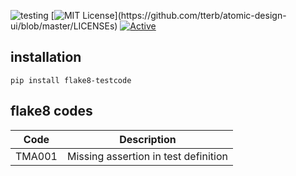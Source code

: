 ![testing](https://github.com/ewald91/flake8-testcode/actions/workflows/build.yml/badge.svg)
[![MIT License](https://img.shields.io/apm/l/atomic-design-ui.svg?)](https://github.com/tterb/atomic-design-ui/blob/master/LICENSEs)
[![Active](http://img.shields.io/badge/Status-Active-green.svg)](https://tterb.github.io) 
<!-- [![PyPi Version](https://img.shields.io/pypi/v/yt2mp3.svg)](https://pypi.python.org/pypi/yt2mp3/) -->
<!-- [![Coveralls](https://img.shields.io/coveralls/jekyll/jekyll.svg?style=flat)]() -->

## installation

`pip install flake8-testcode`

## flake8 codes

| Code   | Description                          |
|--------|--------------------------------------|
| TMA001 | Missing assertion in test definition |


